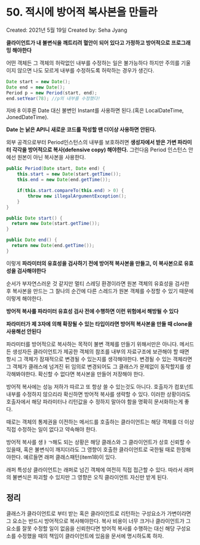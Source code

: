 # 50. 적시에 방어적 복사본을 만들라

Created: 2021년 5월 19일
Created by: Seha Jyang

**클라이언트가 내 불변식을 깨트리려 혈안이 되어 있다고 가정하고 방어적으로 프로그래밍 해야한다**

어떤 객체든 그 객체의 허락없인 내부를 수정하는 일은 불가능하다 하지만 주의를 기울이지 않으면 나도 모르게 내부를 수정하도록 허락하는 경우가 생긴다.

```java
Date start = new Date();
Date end = new Date();
Period p = new Period(start, end);
end.setYear(78); //p의 내부를 수정했다!
```

자바 8 이후론 Date 대신 불변인 Instant를 사용하면 된다.(혹은 LocalDateTime, JonedDateTime).

**Date 는 낡은 API니 새로운 코드를 작성할 땐 더이상 사용하면 안된다.**

외부 공격으로부터 Period인스턴스의 내부를 보호하려면 **생성자에서 받은 가변 파라미터 각각을 방어적으로 복사(defensive copy) 해야한다.** 그런다음 Period 인스턴스 안에선 원본이 아닌 복사본을 사용한다.

```java
public Period(Date start, Date end) {
	this.start = new Date(start.getTime());
	this.end = new Date(end.getTime());

	if(this.start.compareTo(this.end) > 0) {
		throw new illegalArgumentException();
	}
}

public Date start() {
  return new Date(start.getTime());
}

public Date end() {
  return new Date(end.getTime());
}
```

이렇게 **파라미터의 유효성을 검사하기 전에 방어적 복사본을 만들고, 이 복사본으로 유효성을 검사해야한다**

순서가 부자연스러운 것 같지만 멀티 스레딩 환경이라면 원본 객체의 유효성을 검사한 후 복사본을 만드는 그 찰나의 순간에 다른 스레드가 원본 객체를 수정할 수 있기 때문에 이렇게 해야한다.

**방어적 복사를 파라미터 유효성 검사 전에 수행하면 이런 위험에서 해방될 수 있다**

**파라미터가 제 3자에 의해 확장될 수 있는 타입이라면 방어적 복사본을 만들 때 clone을 사용해선 안된다**

파라미터를 방어적으로 복사하는 목적이 불변 객체를 만들기 위해서만은 아니다. 메서드든 생성자든 클라이언트가 제공한 객체의 참조를 내부의 자료구조에 보관해야 할 때면 항시 그 객체가 잠재적으로 변경될 수 있는지를 생각해야한다. 변경될 수 있는 객체라면 그 객체가 클래스에 넘겨진 뒤 임의로 변경되어도 그 클래스가 문제없이 동작할지를 생각해봐야한다. 확신할 수 없다면 복사본을 만들어 저장해야 한다.

방어적 복사에는 성능 저하가 따르고 또 항상 쓸 수 있는것도 아니다. 호출자가 컴포넌트 내부를 수정하지 않으리라 확신하면 방어적 복사를 생략할 수 있다. 이러한 상황이라도 호출자에서 해당 파라미터나 리턴값을 수 정하지 말아야 함을 명확히 문서화하는게 좋다.

때로는 객체의 통제권을 이전하는 메서드를 호출하는 클라이언트는 해당 객체를 더 이상 직접 수정하는 일이 없다고 약속해야 한다.

방어적 복사를 생ㅑㄱ해도 되는 상황은 해당 클래스와 그 클라이언트가 상호 신뢰할 수 있을때, 혹은 불변식이 깨지더라도 그 영향이 호출한 클라이언트로 국한될 때로 한정해야한다. 예르들면 래퍼 클래스패턴(item18)이 있다.

래퍼 특성상 클라이언트는 래퍼로 넘긴 객체에 여전히 직접 접근할 수 있다. 따라서 래퍼의 불변식은 파괴할 수 있지만 그 영향은 오직 클라이언트 자신만 받게 된다.

## 정리

클래스가 클라이언트로 부터 받는 혹은 클라이언트로 리턴하는 구성요소가 가변이라면 그 요소는 반드시 방어적으로 복사해야한다. 복사 비용이 너무 크거나 클라이언트가 그 요소를 잘못 수정할 일이 없음을 신뢰한다면 방어적 복사를 수행하는 대신 해당 구성요소를 수정했을 때의 책임이 클라이언트에 있음을 문서에 명시하도록 하자.